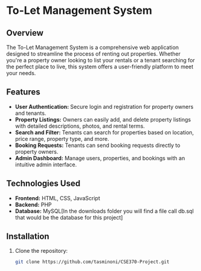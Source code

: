 # To-Let Management System

## Overview

The To-Let Management System is a comprehensive web application designed to streamline the process of renting out properties. Whether you're a property owner looking to list your rentals or a tenant searching for the perfect place to live, this system offers a user-friendly platform to meet your needs.

## Features

- **User Authentication:** Secure login and registration for property owners and tenants.
- **Property Listings:** Owners can easily add, and delete property listings with detailed descriptions, photos, and rental terms.
- **Search and Filter:** Tenants can search for properties based on location, price range, property type, and more.
- **Booking Requests:** Tenants can send booking requests directly to property owners.
- **Admin Dashboard:** Manage users, properties, and bookings with an intuitive admin interface.

## Technologies Used

- **Frontend:** HTML, CSS, JavaScript
- **Backend:** PHP
- **Database:** MySQL[In the downloads folder you will find a file call db.sql that would be the database for this project]


## Installation

1. Clone the repository:
   ```bash
   git clone https://github.com/tasminoni/CSE370-Project.git
